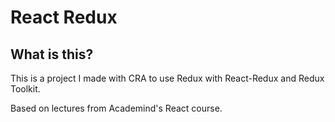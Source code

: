# React Redux

## What is this?

This is a project I made with CRA to use Redux with React-Redux and Redux Toolkit.

Based on lectures from Academind's React course.
